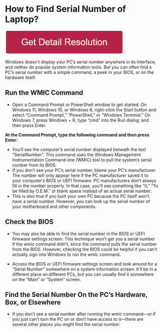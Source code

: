 # How to Find Serial Number of Laptop?

[![how to find serial number of laptop](redd.png)](https://icncomputer.com/how-to-find-serial-number-of-laptop/)

Windows doesn’t display your PC’s serial number anywhere in its interface, and neither do popular system information tools. But you can often find a PC’s serial number with a simple command, a peek in your BIOS, or on the hardware itself.


## Run the WMIC Command
* Open a Command Prompt or PowerShell window to get started. On Windows 11, Windows 10, or Windows 8, right-click the Start button and select “Command Prompt,” “PowerShell,” or “Windows Terminal.” On Windows 7, press Windows + R, type “cmd” into the Run dialog, and then press Enter.

**At the Command Prompt, type the following command and then press Enter:**

* You’ll see the computer’s serial number displayed beneath the text “SerialNumber”. This command uses the Windows Management Instrumentation Command-line (WMIC) tool to pull the system’s serial number from its BIOS.
* If you don’t see your PC’s serial number, blame your PC’s manufacturer. The number will only appear here if the PC manufacturer saved it to your computer’s BIOS or UEFI firmware. PC manufacturers don’t always fill in the number properly. In that case, you’ll see something like “0,” “To be filled by O.E.M.” or blank space instead of an actual serial number.
* This is also true if you built your own PC because the PC itself won’t have a serial number. However, you can look up the serial number of your motherboard and other components.


## Check the BIOS

* You may also be able to find the serial number in the BIOS or UEFI firmware settings screen. This technique won’t get you a serial number if the wmic command didn’t, since the command pulls the serial number from the BIOS. However, checking the BIOS could be helpful if you can’t actually sign into Windows to run the wmic command.

* Access the BIOS or UEFI firmware settings screen and look around for a “Serial Number” somewhere on a system information screen. It’ll be in a different place on different PCs, but you can usually find it somewhere on the “Main” or “System” screen.

## Find the Serial Number On the PC’s Hardware, Box, or Elsewhere

* If you don’t see a serial number after running the wmic command—or if you just can’t turn the PC on or don’t have access to it—there are several other places you might find the serial number:

